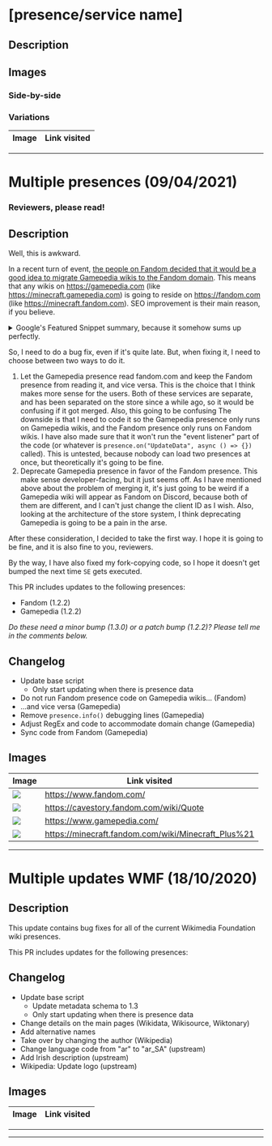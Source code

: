 # [presence/service name]

## Description

## Images

### Side-by-side

### Variations

| Image | Link visited |
| ----- | ------------ |

----

# Multiple presences (09/04/2021)

<h3>Reviewers, please read!</h3>

## Description

Well, this is awkward. 

In a recent turn of event, [the people on Fandom decided that it would be a good idea to migrate Gamepedia wikis to the Fandom domain](https://community.fandom.com/wiki/User_blog:MisterWoodhouse/The_Future_of_Gamepedia). This means that any wikis on https://gamepedia.com (like https://minecraft.gamepedia.com) is going to reside on https://fandom.com (like https://minecraft.fandom.com). SEO improvement is their main reason, if you believe.

<details><summary>Google's Featured Snippet summary, because it somehow sums up perfectly.</summary>

Today, we have a big announcement. After nearly two years of working together to bring Fandom and Gamepedia wikis onto one platform, we will be starting to migrate all Gamepedia wikis to a Fandom.com domain in early 2021.
</details>

So, I need to do a bug fix, even if it's quite late. But, when fixing it, I need to choose between two ways to do it.

1. Let the Gamepedia presence read fandom.com and keep the Fandom presence from reading it, and vice versa.
   This is the choice that I think makes more sense for the users. Both of these services are separate, and has been separated on the store since a while ago, so it would be confusing if it got merged. Also, this going to be confusing 
   The downside is that I need to code it so the Gamepedia presence only runs on Gamepedia wikis, and the Fandom presence only runs on Fandom wikis. I have also made sure that it won't run the "event listener" part of the code (or whatever is `presence.on("UpdateData", async () => {})` called). This is untested, because nobody can load two presences at once, but theoretically it's going to be fine.
2. Deprecate Gamepedia presence in favor of the Fandom presence.
   This make sense developer-facing, but it just seems off. As I have mentioned above about the problem of merging it, it's just going to be weird if a Gamepedia wiki will appear as Fandom on Discord, because both of them are different, and I can't just change the client ID as I wish. Also, looking at the architecture of the store system, I think deprecating Gamepedia is going to be a pain in the arse.

After these consideration, I decided to take the first way. I hope it is going to be fine, and it is also fine to you, reviewers.

By the way, I have also fixed my fork-copying code, so I hope it doesn't get bumped the next time `SE` gets executed.

This PR includes updates to the following presences:

- Fandom (1.2.2)
- Gamepedia (1.2.2)

*Do these need a minor bump (1.3.0) or a patch bump (1.2.2)? Please tell me in the comments below.*

## Changelog

- Update base script
  - Only start updating when there is presence data
- Do not run Fandom presence code on Gamepedia wikis... (Fandom)
- ...and vice versa (Gamepedia)
- Remove `presence.info()` debugging lines (Gamepedia)
- Adjust RegEx and code to accommodate domain change (Gamepedia)
- Sync code from Fandom (Gamepedia)

## Images

| Image | Link visited |
| ----- | ------------ |
| ![](https://user-images.githubusercontent.com/11584103/114028388-a0831080-98a2-11eb-9d75-d7b8502ba229.png) | https://www.fandom.com/ |
| ![](https://user-images.githubusercontent.com/11584103/114028396-a24cd400-98a2-11eb-8753-00a7328ca512.png) | https://cavestory.fandom.com/wiki/Quote |
| ![](https://user-images.githubusercontent.com/11584103/114028400-a2e56a80-98a2-11eb-842e-3b75fdcbe923.png) | https://www.gamepedia.com/ |
| ![](https://user-images.githubusercontent.com/11584103/114028405-a37e0100-98a2-11eb-80ec-9888bb7b5bae.png) | https://minecraft.fandom.com/wiki/Minecraft_Plus%21 |

----

# Multiple updates WMF (18/10/2020) 

## Description

This update contains bug fixes for all of the current Wikimedia Foundation wiki presences.

This PR includes updates for the following presences:

## Changelog

- Update base script
  - Update metadata schema to 1.3
  - Only start updating when there is presence data
- Change details on the main pages (Wikidata, Wikisource, Wiktonary)
- Add alternative names
- Take over by changing the author (Wikipedia)
- Change language code from "ar" to "ar_SA" (upstream)
- Add Irish description (upstream)
- Wikipedia: Update logo (upstream)

## Images

| Image | Link visited |
| ----- | ------------ |



----

<!-- 
var images = ``.split("\n")

var links = ``.split("\n")

console.log(images.length, links.length, images.length === links.length)

images = images.map(value => value.replace(/\[.+\]/, "[]"))
var result = images.map((value, index) => {
	if (value !== "") return `| ${value} | ${links[index]} |`
})
console.log(result.join("\n"))
-->

---